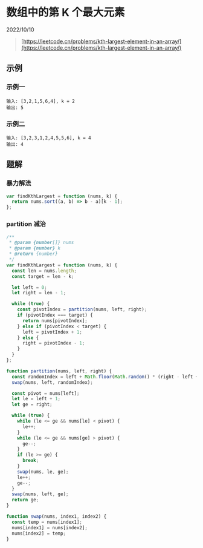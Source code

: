 # 数组中的第 K 个最大元素

2022/10/10

> [https://leetcode.cn/problems/kth-largest-element-in-an-array/](https://leetcode.cn/problems/kth-largest-element-in-an-array/)

## 示例

### 示例一

```text
输入: [3,2,1,5,6,4], k = 2
输出: 5
```

### 示例二

```text
输入: [3,2,3,1,2,4,5,5,6], k = 4
输出: 4
```

## 题解

### 暴力解法

```javascript
var findKthLargest = function (nums, k) {
  return nums.sort((a, b) => b - a)[k - 1];
};
```

### partition 减治

```javascript
/**
 * @param {number[]} nums
 * @param {number} k
 * @return {number}
 */
var findKthLargest = function (nums, k) {
  const len = nums.length;
  const target = len - k;

  let left = 0;
  let right = len - 1;

  while (true) {
    const pivotIndex = partition(nums, left, right);
    if (pivotIndex === target) {
      return nums[pivotIndex];
    } else if (pivotIndex < target) {
      left = pivotIndex + 1;
    } else {
      right = pivotIndex - 1;
    }
  }
};

function partition(nums, left, right) {
  const randomIndex = left + Math.floor(Math.random() * (right - left + 1));
  swap(nums, left, randomIndex);

  const pivot = nums[left];
  let le = left + 1;
  let ge = right;

  while (true) {
    while (le <= ge && nums[le] < pivot) {
      le++;
    }
    while (le <= ge && nums[ge] > pivot) {
      ge--;
    }
    if (le >= ge) {
      break;
    }
    swap(nums, le, ge);
    le++;
    ge--;
  }
  swap(nums, left, ge);
  return ge;
}

function swap(nums, index1, index2) {
  const temp = nums[index1];
  nums[index1] = nums[index2];
  nums[index2] = temp;
}
```

